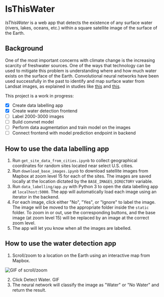 # IsThisWater

_IsThisWater_ is a web app that detects the existence of any surface water (rivers, lakes, oceans, etc.) within a square satellite image of the surface of the Earth.


## Background

One of the most important concerns with climate change is the increasing scarcity of freshwater sources. One of the ways that technology can be used to mitigate this problem is understanding where and how much water exists on the surface of the Earth. Convolutional neural networks have been used successfully in the past to identify and map surface water from Landsat images, as explained in studies like <a href="https://www.tandfonline.com/doi/pdf/10.1080/17538947.2015.1026420?needAccess=true&">this</a> and <a href="http://live.ece.utexas.edu/publications/2017/isikdogan2017surface.pdf">this</a>.

This project is a work in progress:

- [x] Create data labelling app
- [x] Create water detection frontend
- [ ] Label 2000-3000 images
- [ ] Build convnet model
- [ ] Perform data augmentation and train model on the images
- [ ] Connect frontend with model prediction endpoint in backend

## How to use the data labelling app
1. Run `get_site_data_from_cities.ipynb` to collect geographical coordinates for random sites located near select U.S. cities.
2. Run `download_base_images.ipynb` to download satellite images from Mapbox at zoom level 15 for each of the sites. The images are saved locally at the location dictated by the `BASE_IMAGES_DIRECTORY` variable.
3. Run `data_labelling/app.py` with Python 3 to open the data labelling app at `localhost:5000`. The app will automatically load each image using an iterator in the backend.
4. For each image, click either "No", "Yes", or "Ignore" to label the image. The image will be moved to the appropriate folder inside the `static` folder. To zoom in or out, use the corresponding buttons, and the base image (at zoom level 15) will be replaced by an image at the correct zoom level.
5. The app will let you know when all the images are labelled.


## How to use the water detection app
1. Scroll/zoom to a location on the Earth using an interactive map from Mapbox.

![GIF of scroll/zoom](sample.gif)

2. Click Detect Water.
GIF
3. The neural network will classify the image as "Water" or "No Water" and return the result. 
